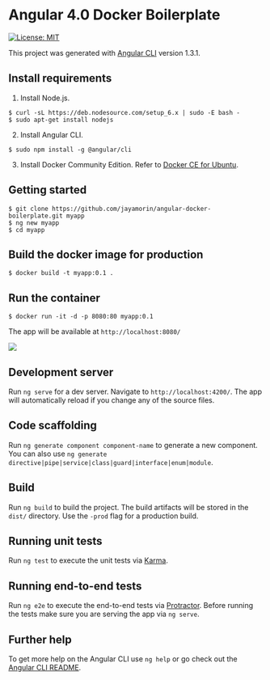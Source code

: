# Angular 4.0 Docker Boilerplate

[![License: MIT](https://img.shields.io/badge/License-MIT-blue.svg)](https://opensource.org/licenses/MIT)

This project was generated with [Angular CLI](https://github.com/angular/angular-cli) version 1.3.1.

## Install requirements
1. Install Node.js.
```
$ curl -sL https://deb.nodesource.com/setup_6.x | sudo -E bash -
$ sudo apt-get install nodejs
```

2. Install Angular CLI.
```
$ sudo npm install -g @angular/cli
```

3. Install Docker Community Edition. Refer to [Docker CE for Ubuntu](https://store.docker.com/editions/community/docker-ce-server-ubuntu).

## Getting started
```
$ git clone https://github.com/jayamorin/angular-docker-boilerplate.git myapp
$ ng new myapp
$ cd myapp
```

## Build the docker image for production
```
$ docker build -t myapp:0.1 .
```

## Run the container
```
$ docker run -it -d -p 8080:80 myapp:0.1
```
The app will be available at `http://localhost:8080/`

![](http://i.imgur.com/8U2vAsA.png)

## Development server

Run `ng serve` for a dev server. Navigate to `http://localhost:4200/`. The app will automatically reload if you change any of the source files.

## Code scaffolding

Run `ng generate component component-name` to generate a new component. You can also use `ng generate directive|pipe|service|class|guard|interface|enum|module`.

## Build

Run `ng build` to build the project. The build artifacts will be stored in the `dist/` directory. Use the `-prod` flag for a production build.

## Running unit tests

Run `ng test` to execute the unit tests via [Karma](https://karma-runner.github.io).

## Running end-to-end tests

Run `ng e2e` to execute the end-to-end tests via [Protractor](http://www.protractortest.org/).
Before running the tests make sure you are serving the app via `ng serve`.

## Further help

To get more help on the Angular CLI use `ng help` or go check out the [Angular CLI README](https://github.com/angular/angular-cli/blob/master/README.md).

